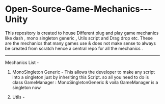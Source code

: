 # Open-Source-Game-Mechanics---Unity
This repository is created to house Different plug and play game mechanics like dash , mono singleton generic , Utils script and Drag drop etc. These are the mechanics that many games use &amp; does not make sense to always be created from scratch hence a central repo for all the mechanics . 
*******************************************************************************************************************************************************************
Mechanics List - 

1. MonoSingleton Generic - This allows the developer to make any script into a singleton just by inheriting this Script. so all you need to do is class GameManager : MonoSingletonGeneric<GameManager> & voila GameManager is a singleton now

2. Utils - 
